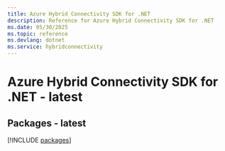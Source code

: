 ```yaml
---
title: Azure Hybrid Connectivity SDK for .NET
description: Reference for Azure Hybrid Connectivity SDK for .NET
ms.date: 05/30/2025
ms.topic: reference
ms.devlang: dotnet
ms.service: hybridconnectivity
---
```

# Azure Hybrid Connectivity SDK for .NET - latest
## Packages - latest
[!INCLUDE [packages](hybrid-connectivity-index.md)]